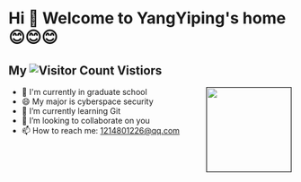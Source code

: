 # Hi 👋 Welcome to YangYiping's home😊😊😊
##   **My** ![Visitor Count](https://profile-counter.glitch.me/yangyipingping/count.svg)   **Vistiors**
<img align="right" src="https://avatar-management--avatars.us-west-2.prod.public.atl-paas.net/6340f5b314c6b4b22110bdce/4d8881b1-5a9b-4317-9fd0-d64b87625ec4/128" width="150" border="1">

- 🔭 I'm currently in graduate school
- 😄 My major is cyberspace security 
- 🌱 I’m currently learning Git
- 👯 I’m looking to collaborate on you
- 📫 How to reach me: 1214801226@qq.com


